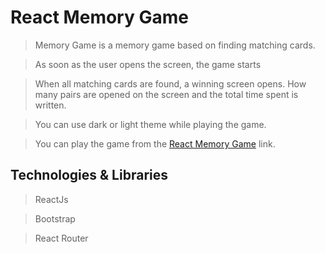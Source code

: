 # React Memory Game


> Memory Game is a memory game based on finding matching cards. 

> As soon as the user opens the screen, the game starts 

> When all matching cards are found, a winning screen opens. How many pairs are opened on the screen and the total time spent is written.

> You can use dark or light theme while playing the game.

> You can play the game from the [React Memory Game](!https://react-memory-game-banuaggun.vercel.app/) link.


## Technologies & Libraries

> ReactJs

> Bootstrap

> React Router